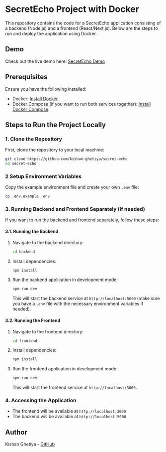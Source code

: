 
# SecretEcho Project with Docker

This repository contains the code for a SecretEcho application consisting of a backend (Node.js) and a frontend (React/Next.js). Below are the steps to run and deploy the application using Docker.

## Demo
Check out the live demo here: [SecretEcho Demo](https://secret-echo-kg6n.vercel.app/)

## Prerequisites

Ensure you have the following installed:

- Docker: [Install Docker](https://www.docker.com/get-started)
- Docker Compose (if you want to run both services together): [Install Docker Compose](https://docs.docker.com/compose/install/)

## Steps to Run the Project Locally

### 1. Clone the Repository

First, clone the repository to your local machine:

```bash
git clone https://github.com/kishan-ghetiya/secret-echo
cd secret-echo
```

### 2 Setup Environment Variables

Copy the example environment file and create your own `.env` file:

```bash
cp .env.example .env
```

### 3. Running Backend and Frontend Separately (If needed)

If you want to run the backend and frontend separately, follow these steps:

#### 3.1. Running the Backend

1. Navigate to the backend directory:
   ```bash
   cd backend
   ```

2. Install dependencies:
   ```bash
   npm install
   ```

3. Run the backend application in development mode:
   ```bash
   npm run dev
   ```

   This will start the backend service at `http://localhost:5000` (make sure you have a `.env` file with the necessary environment variables if needed).

#### 3.2. Running the Frontend

1. Navigate to the frontend directory:
   ```bash
   cd frontend
   ```

2. Install dependencies:
   ```bash
   npm install
   ```

3. Run the frontend application in development mode:
   ```bash
   npm run dev
   ```

   This will start the frontend service at `http://localhost:3000`.

### 4. Accessing the Application

- The frontend will be available at `http://localhost:3000`
- The backend will be available at `http://localhost:5000`

## Author

Kishan Ghetiya - [GitHub](https://github.com/KishanGhetiya)

